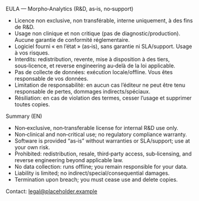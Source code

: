 EULA — Morpho‑Analytics (R&D, as‑is, no‑support)

- Licence non exclusive, non transférable, interne uniquement, à des fins de R&D.
- Usage non clinique et non critique (pas de diagnostic/production). Aucune garantie de conformité réglementaire.
- Logiciel fourni « en l’état » (as‑is), sans garantie ni SLA/support. Usage à vos risques.
- Interdits: redistribution, revente, mise à disposition à des tiers, sous‑licence, et reverse engineering au‑delà de la loi applicable.
- Pas de collecte de données: exécution locale/offline. Vous êtes responsable de vos données.
- Limitation de responsabilité: en aucun cas l’éditeur ne peut être tenu responsable de pertes, dommages indirects/spéciaux.
- Résiliation: en cas de violation des termes, cesser l’usage et supprimer toutes copies.

Summary (EN)
- Non‑exclusive, non‑transferable license for internal R&D use only.
- Non‑clinical and non‑critical use; no regulatory compliance warranty.
- Software is provided “as‑is” without warranties or SLA/support; use at your own risk.
- Prohibited: redistribution, resale, third‑party access, sub‑licensing, and reverse engineering beyond applicable law.
- No data collection: runs offline; you remain responsible for your data.
- Liability is limited; no indirect/special/consequential damages.
- Termination upon breach; you must cease use and delete copies.

Contact: legal@placeholder.example
